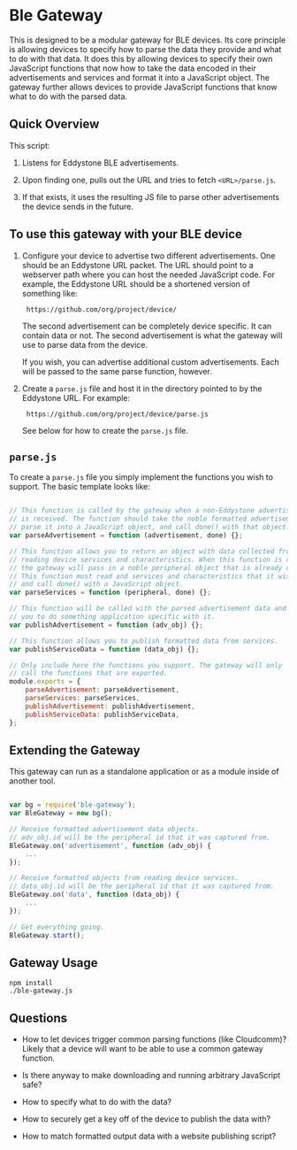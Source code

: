 Ble Gateway
====================

This is designed to be a modular gateway for BLE devices.
Its core principle is allowing devices to specify how to parse the data
they provide and what to do with that data.
It does this by allowing devices to specify their own JavaScript functions
that now how to take the data encoded in their advertisements and services
and format it into a JavaScript object. The gateway further allows devices
to provide JavaScript functions that know what to do with the parsed data.



Quick Overview
--------------

This script:

1. Listens for Eddystone BLE advertisements.

2. Upon finding one, pulls out the URL and tries to fetch `<URL>/parse.js`.

3. If that exists, it uses the resulting JS file to parse other advertisements
the device sends in the future.


To use this gateway with your BLE device
------------------------------------

1. Configure your device to advertise two different advertisements.
One should be an Eddystone URL packet. The URL should point to a webserver
path where you can host the needed JavaScript code. For example, the Eddystone
URL should be a shortened version of something like:

        https://github.com/org/project/device/

    The second advertisement can be completely device specific. It can contain
    data or not. The second advertisement is what the gateway will use
    to parse data from the device.

    If you wish, you can advertise additional custom advertisements. Each will
    be passed to the same parse function, however.

2. Create a `parse.js` file and host it in the directory pointed to by the
Eddystone URL. For example:

        https://github.com/org/project/device/parse.js

    See below for how to create the `parse.js` file.



`parse.js`
----------

To create a `parse.js` file you simply implement the functions you wish to
support. The basic template looks like:

```js

// This function is called by the gateway when a non-Eddystone advertisement
// is received. The function should take the noble formatted advertisement,
// parse it into a JavaScript object, and call done() with that object.
var parseAdvertisement = function (advertisement, done) {};

// This function allows you to return an object with data collected from
// reading device services and characteristics. When this function is called,
// the gateway will pass in a noble peripheral object that is already connected.
// This function must read and services and characteristics that it wishes to
// and call done() with a JavaScript object.
var parseServices = function (peripheral, done) {};

// This function will be called with the parsed advertisement data and allows
// you to do something application specific with it.
var publishAdvertisement = function (adv_obj) {};

// This function allows you to publish formatted data from services.
var publishServiceData = function (data_obj) {};

// Only include here the functions you support. The gateway will only
// call the functions that are exported.
module.exports = {
    parseAdvertisement: parseAdvertisement,
    parseServices: parseServices,
    publishAdvertisement: publishAdvertisement,
    publishServiceData: publishServiceData,
};
```


Extending the Gateway
---------------------

This gateway can run as a standalone application or as a module inside
of another tool.


```js

var bg = require('ble-gateway');
var BleGateway = new bg();

// Receive formatted advertisement data objects.
// adv_obj.id will be the peripheral id that it was captured from.
BleGateway.on('advertisement', function (adv_obj) {
	...
});

// Receive formatted objects from reading device services.
// data_obj.id will be the peripheral id that it was captured from.
BleGateway.on('data', function (data_obj) {
	...
});

// Get everything going.
BleGateway.start();
```


Gateway Usage
-----

```
npm install
./ble-gateway.js
```

Questions
---------

- How to let devices trigger common parsing functions (like Cloudcomm)?
Likely that a device will want to be able to use a common gateway function.

- Is there anyway to make downloading and running arbitrary JavaScript safe?
- How to specify what to do with the data?
- How to securely get a key off of the device to publish the data with?
- How to match formatted output data with a website publishing script?


